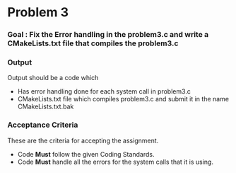 # Problem 3

### Goal : Fix the Error handling in the problem3.c and write a CMakeLists.txt file that compiles the problem3.c


### Output
Output should be a code which 
- Has error handling done for each system call in problem3.c
- CMakeLists.txt file which compiles problem3.c and submit it in the name CMakeLists.txt.bak


### Acceptance Criteria
These are the criteria for accepting the assignment.

- Code **Must** follow the given Coding Standards.
- Code **Must** handle all the errors for the system calls that it is using.
